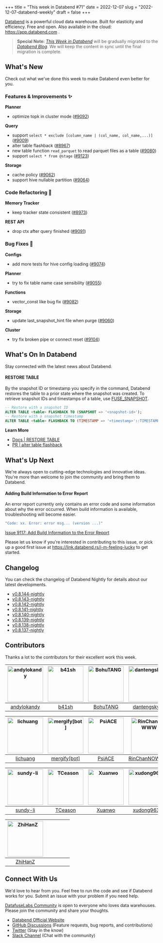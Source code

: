 +++
title = "This week in Databend #71"
date = 2022-12-07
slug = "2022-12-07-databend-weekly"
draft = false
+++

[Databend](https://github.com/datafuselabs/databend) is a powerful cloud data warehouse. Built for elasticity and efficiency. Free and open. Also available in the cloud: <https://app.databend.com> .

> **Special Note:** [*This Week in Databend*](https://weekly.databend.rs/) will be gradually migrated to the [*Databend Blog*](https://databend.rs/blog). We will keep the content in sync until the final migration is complete.

## What's New

Check out what we've done this week to make Databend even better for you.

### Features & Improvements :sparkles:

**Planner**

- optimize topk in cluster mode ([#9092](https://github.com/datafuselabs/databend/pull/9092))

**Query**

- support `select * exclude [column_name | (col_name, col_name,...)]` ([#9009](https://github.com/datafuselabs/databend/pull/9009))
- alter table flashback ([#8967](https://github.com/datafuselabs/databend/pull/8967))
- new table function `read_parquet` to read parquet files as a table ([#9080](https://github.com/datafuselabs/databend/pull/9080))
- support `select * from @stage` ([#9123](https://github.com/datafuselabs/databend/pull/9123))

**Storage**

- cache policy ([#9062](https://github.com/datafuselabs/databend/pull/9062))
- support hive nullable partition ([#9064](https://github.com/datafuselabs/databend/pull/9064))

### Code Refactoring :tada:

**Memory Tracker**

- keep tracker state consistent ([#8973](https://github.com/datafuselabs/databend/pull/8973))

**REST API**

- drop ctx after query finished ([#9091](https://github.com/datafuselabs/databend/pull/9091))

### Bug Fixes :wrench:

**Configs**

- add more tests for hive config loading ([#9074](https://github.com/datafuselabs/databend/pull/9074))

**Planner**

- try to fix table name case sensibility ([#9055](https://github.com/datafuselabs/databend/pull/9055))

**Functions**

- vector_const like bug fix ([#9082](https://github.com/datafuselabs/databend/pull/9082))

**Storage**

- update last_snapshot_hint file when purge ([#9060](https://github.com/datafuselabs/databend/pull/9060))

**Cluster**

- try fix broken pipe or connect reset ([#9104](https://github.com/datafuselabs/databend/pull/9104))

## What's On In Databend

Stay connected with the latest news about Databend.

#### RESTORE TABLE

By the snapshot ID or timestamp you specify in the command, Databend restores the table to a prior state where the snapshot was created. To retrieve snapshot IDs and timestamps of a table, use [FUSE_SNAPSHOT](https://databend.rs/doc/sql-functions/system-functions/fuse_snapshot).


```sql
-- Restore with a snapshot ID
ALTER TABLE <table> FLASHBACK TO (SNAPSHOT => '<snapshot-id>');
-- Restore with a snapshot timestamp
ALTER TABLE <table> FLASHBACK TO (TIMESTAMP => '<timestamp>'::TIMESTAMP);
```

**Learn More**

- [Docs | RESTORE TABLE](https://databend.rs/doc/sql-commands/ddl/table/ddl-restore-table)
- [PR | alter table flashback](https://github.com/datafuselabs/databend/pull/8967)

## What's Up Next

We're always open to cutting-edge technologies and innovative ideas. You're more than welcome to join the community and bring them to Databend.

#### Adding Build Information to Error Report

An error report currently only contains an error code and some information about why the error occurred. When build information is available, troubleshooting will become easier.

```bash
"Code: xx. Error: error msg... (version ...)"
```

[Issue 9117: Add Build Information to the Error Report](https://github.com/datafuselabs/databend/issues/9117)

Please let us know if you're interested in contributing to this issue, or pick up a good first issue at <https://link.databend.rs/i-m-feeling-lucky> to get started.

## Changelog

You can check the changelog of Databend Nightly for details about our latest developments.

- [v0.8.144-nightly](https://github.com/datafuselabs/databend/releases/tag/v0.8.144-nightly)
- [v0.8.143-nightly](https://github.com/datafuselabs/databend/releases/tag/v0.8.143-nightly)
- [v0.8.142-nightly](https://github.com/datafuselabs/databend/releases/tag/v0.8.142-nightly)
- [v0.8.141-nightly](https://github.com/datafuselabs/databend/releases/tag/v0.8.141-nightly)
- [v0.8.140-nightly](https://github.com/datafuselabs/databend/releases/tag/v0.8.140-nightly)
- [v0.8.139-nightly](https://github.com/datafuselabs/databend/releases/tag/v0.8.139-nightly)
- [v0.8.138-nightly](https://github.com/datafuselabs/databend/releases/tag/v0.8.138-nightly)
- [v0.8.137-nightly](https://github.com/datafuselabs/databend/releases/tag/v0.8.137-nightly)

## Contributors

Thanks a lot to the contributors for their excellent work this week.

[<img alt="andylokandy" src="https://avatars.githubusercontent.com/u/9637710?v=4&s=117" width="117" />](https://github.com/andylokandy) |[<img alt="b41sh" src="https://avatars.githubusercontent.com/u/1070352?v=4&s=117" width="117" />](https://github.com/b41sh) |[<img alt="BohuTANG" src="https://avatars.githubusercontent.com/u/172204?v=4&s=117" width="117" />](https://github.com/BohuTANG) |[<img alt="dantengsky" src="https://avatars.githubusercontent.com/u/22081156?v=4&s=117" width="117" />](https://github.com/dantengsky) |[<img alt="drmingdrmer" src="https://avatars.githubusercontent.com/u/44069?v=4&s=117" width="117" />](https://github.com/drmingdrmer) |[<img alt="everpcpc" src="https://avatars.githubusercontent.com/u/1808802?v=4&s=117" width="117" />](https://github.com/everpcpc) |
:---: |:---: |:---: |:---: |:---: |:---: |
[andylokandy](https://github.com/andylokandy) |[b41sh](https://github.com/b41sh) |[BohuTANG](https://github.com/BohuTANG) |[dantengsky](https://github.com/dantengsky) |[drmingdrmer](https://github.com/drmingdrmer) |[everpcpc](https://github.com/everpcpc) |

[<img alt="lichuang" src="https://avatars.githubusercontent.com/u/1998569?v=4&s=117" width="117" />](https://github.com/lichuang) |[<img alt="mergify[bot]" src="https://avatars.githubusercontent.com/in/10562?v=4&s=117" width="117" />](https://github.com/apps/mergify) |[<img alt="PsiACE" src="https://avatars.githubusercontent.com/u/36896360?v=4&s=117" width="117" />](https://github.com/PsiACE) |[<img alt="RinChanNOWWW" src="https://avatars.githubusercontent.com/u/33975039?v=4&s=117" width="117" />](https://github.com/RinChanNOWWW) |[<img alt="sandflee" src="https://avatars.githubusercontent.com/u/5102100?v=4&s=117" width="117" />](https://github.com/sandflee) |[<img alt="soyeric128" src="https://avatars.githubusercontent.com/u/106025534?v=4&s=117" width="117" />](https://github.com/soyeric128) |
:---: |:---: |:---: |:---: |:---: |:---: |
[lichuang](https://github.com/lichuang) |[mergify[bot]](https://github.com/apps/mergify) |[PsiACE](https://github.com/PsiACE) |[RinChanNOWWW](https://github.com/RinChanNOWWW) |[sandflee](https://github.com/sandflee) |[soyeric128](https://github.com/soyeric128) |

[<img alt="sundy-li" src="https://avatars.githubusercontent.com/u/3325189?v=4&s=117" width="117" />](https://github.com/sundy-li) |[<img alt="TCeason" src="https://avatars.githubusercontent.com/u/33082201?v=4&s=117" width="117" />](https://github.com/TCeason) |[<img alt="Xuanwo" src="https://avatars.githubusercontent.com/u/5351546?v=4&s=117" width="117" />](https://github.com/Xuanwo) |[<img alt="xudong963" src="https://avatars.githubusercontent.com/u/41979257?v=4&s=117" width="117" />](https://github.com/xudong963) |[<img alt="youngsofun" src="https://avatars.githubusercontent.com/u/5782159?v=4&s=117" width="117" />](https://github.com/youngsofun) |[<img alt="zhang2014" src="https://avatars.githubusercontent.com/u/8087042?v=4&s=117" width="117" />](https://github.com/zhang2014) |
:---: |:---: |:---: |:---: |:---: |:---: |
[sundy-li](https://github.com/sundy-li) |[TCeason](https://github.com/TCeason) |[Xuanwo](https://github.com/Xuanwo) |[xudong963](https://github.com/xudong963) |[youngsofun](https://github.com/youngsofun) |[zhang2014](https://github.com/zhang2014) |

[<img alt="ZhiHanZ" src="https://avatars.githubusercontent.com/u/25170437?v=4&s=117" width="117" />](https://github.com/ZhiHanZ) | | | | | |
:---: |:---: |:---: |:---: |:---: |:---: |
[ZhiHanZ](https://github.com/ZhiHanZ) | | | | | |

## Connect With Us

We'd love to hear from you. Feel free to run the code and see if Databend works for you. Submit an issue with your problem if you need help.

[DatafuseLabs Community](https://github.com/datafuselabs/) is open to everyone who loves data warehouses. Please join the community and share your thoughts.

- [Databend Official Website](https://databend.rs)
- [GitHub Discussions](https://github.com/datafuselabs/databend/discussions) (Feature requests, bug reports, and contributions)
- [Twitter](https://twitter.com/Datafuse_Labs) (Stay in the know)
- [Slack Channel](https://link.databend.rs/join-slack) (Chat with the community)
